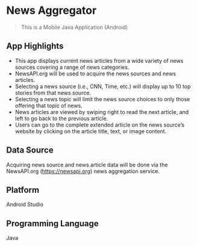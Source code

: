# News Aggregator
> This is a Mobile Java Application (Android)

## App Highlights
- This app displays current news articles from a wide variety of news sources covering a range of news categories.
- NewsAPI.org will be used to acquire the news sources and news articles.
- Selecting a news source (i.e., CNN, Time, etc.) will display up to 10 top stories from that news source.
- Selecting a news topic will limit the news source choices to only those offering that topic of news.
- News articles are viewed by swiping right to read the next article, and left to go back to the previous article.
- Users can go to the complete extended article on the news source’s website by clicking on the article title, text, or image content.

## Data Source
Acquiring news source and news article data will be done via the NewsAPI.org (https://newsapi.org) news aggregation service.

## Platform
Android Studio

## Programming Language
Java
